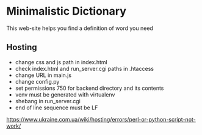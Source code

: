 # Minimalistic Dictionary
This web-site helps you find a definition of word you need

## Hosting
- change css and js path in index.html
- check index.html and run_server.cgi paths in .htaccess
- change URL in main.js 
- change config.py
- set permissions 750 for backend directory and its contents
- venv must be generated with virtualenv 
- shebang in run_server.cgi
- end of line sequence must be LF


https://www.ukraine.com.ua/wiki/hosting/errors/perl-or-python-script-not-work/
